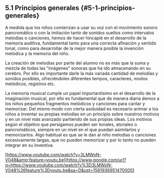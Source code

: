 ## 5.1 Principios generales {#5-1-principios-generales}

A medida que los niños comienzan a usar su voz con el movimiento sonoro pancromático o con la imitación tanto de sonidos sueltos como intervalos melodías o canciones, hemos de hacer hincapié en el desarrollo de la memoria auditiva, fundamental tanto para una correcta afinación y sentido tonal, como para desarrollar de la mejor manera posible la invención melódica y la memoria del niño.

La creación de melodías por parte del alumno no es más que la suma y mezcla de todas las “imágenes” sonoras que ha ido almacenando en su cerebro. Por ello es importante darle la más variada cantidad de melodías y sonidos posibles, ofreciéndoles diferentes tempos, caracteres, modos melódicos, registros etc.

La memoria musical cumple un papel importantísimo en el desarrollo de la imaginación musical, por ello es fundamental que de manera diaria demos a los niños pequeños fragmentos melódicos y canciones para cantar y memorizar. Del mismo modo con cierta asiduidad es necesario animar a los niños a inventar su propias melodías en un principio sobre nuestros motivos y en un nivel más avanzado partiendo de sus propias ideas. Los motivos según el objetivo que persigamos pueden ser tonales, atonales o pancromáticos, siempre en un nivel en el que puedan asimilarlos y memorizarlos. Algo habitual es que se le dan al niño melodías o canciones excesivamente largas, que no pueden memorizar y por lo tanto no pueden integrar en su inventiva.

[https://www.youtube.com/watch?v=3LMWoN-V048&amp;feature=youtu.be](https://www.google.com/url?q=https://www.youtube.com/watch?v%3D3LMWoN-V048%26feature%3Dyoutu.be&sa=D&ust=1581936951470000)